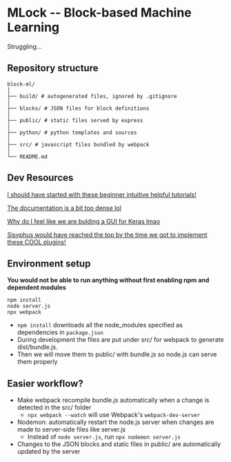 # MLock -- Block-based Machine Learning

Struggling...

## Repository structure

```
block-ml/
│
├── build/ # autogenerated files, ignored by .gitignore
│
├── blocks/ # JSON files for block definitions
│
├── public/ # static files served by express
│
├── python/ # python templates and sources
│
├── src/ # javascript files bundled by webpack
│
└── README.md
```

## Dev Resources

[I should have started with these beginner intuitive helpful tutorials!][1]

[The documentation is a bit too dense lol][2]

[Why do I feel like we are bulding a GUI for Keras lmao][3]

[Sisyphus would have reached the top by the time we got to implement these COOL plugins!][4]

[1]: https://blocklycodelabs.dev
[2]: https://developers.google.com/blockly/guides/get-started/what-is-blockly
[3]: https://www.tensorflow.org/api_docs/python/tf/keras
[4]: https://google.github.io/blockly-samples/

## Environment setup

**You would not be able to run anything without first enabling npm and dependent modules**

```
npm install
node server.js
npx webpack
```

- `npm install` downloads all the node_modules specified as dependencies in `package.json`
- During development the files are put under src/ for webpack to generate dist/bundle.js.
- Then we will move them to public/ with bundle.js so node.js can serve them properly

## Easier workflow?

- Make webpack recompile bundle.js automatically when a change is detected in the src/ folder
  - `npx webpack --watch` will use Webpack's `webpack-dev-server`
- Nodemon: automatically restart the node.js server when changes are made to server-side files like server.js
  - Instead of `node server.js`, run `npx nodemon server.js`
- Changes to the JSON blocks and static files in public/ are automatically updated by the server
